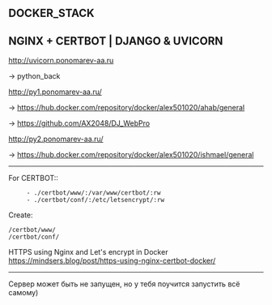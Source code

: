 ## DOCKER_STACK

NGINX + CERTBOT | DJANGO & UVICORN
---

http://uvicorn.ponomarev-aa.ru

-> python_back

http://py1.ponomarev-aa.ru/

-> https://hub.docker.com/repository/docker/alex501020/ahab/general

-> https://github.com/AX2048/DJ_WebPro


http://py2.ponomarev-aa.ru/

-> https://hub.docker.com/repository/docker/alex501020/ishmael/general

---

For CERTBOT::
```
     - ./certbot/www/:/var/www/certbot/:rw
     - ./certbot/conf/:/etc/letsencrypt/:rw
```

Create: 

```
/certbot/www/
/certbot/conf/
```

HTTPS using Nginx and Let's encrypt in Docker
https://mindsers.blog/post/https-using-nginx-certbot-docker/

---

Сервер может быть не запущен, но у тебя поучится запустить всё самому)